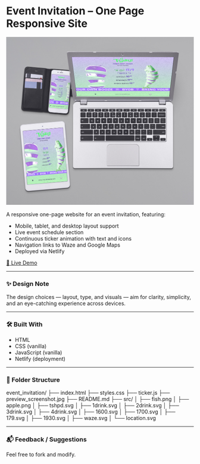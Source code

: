 # Event Invitation – One Page Responsive Site

![Site Preview](./preview_screenshot.jpg)

A responsive one-page website for an event invitation, featuring:

- Mobile, tablet, and desktop layout support  
- Live event schedule section  
- Continuous ticker animation with text and icons  
- Navigation links to Waze and Google Maps  
- Deployed via Netlify

[🔗 Live Demo](https://jazzy-sprinkles-936bb3.netlify.app/)

---

### ✨ Design Note

The design choices — layout, type, and visuals — aim for clarity, simplicity, and an eye-catching experience across devices.

---

### 🛠️ Built With

- HTML
- CSS (vanilla)
- JavaScript (vanilla)
- Netlify (deployment)

---

### 📂 Folder Structure

event_invitation/
├── index.html
├── styles.css
├── ticker.js
├── preview_screenshot.jpg
├── README.md
├── src/
│ ├── fish.png
│ ├── apple.png
│ ├── tshpd.svg
│ ├── 1drink.svg
│ ├── 2drink.svg
│ ├── 3drink.svg
│ ├── 4drink.svg
│ ├── 1600.svg
│ ├── 1700.svg
│ ├── 179.svg
│ ├── 1930.svg
│ ├── waze.svg
│ └── location.svg

---

### 📬 Feedback / Suggestions

Feel free to fork and modify.


